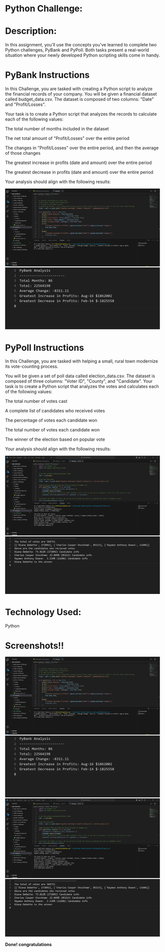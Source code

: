# Python Challenge:

# Description:

In this assignment, you'll use the concepts you've learned to complete two Python challenges, PyBank and PyPoll. Both tasks present a real-world situation where your newly developed Python scripting skills come in handy.


# PyBank Instructions

In this Challenge, you are tasked with creating a Python script to analyze the financial records of your company. You will be given a financial dataset called budget_data.csv. The dataset is composed of two columns: "Date" and "Profit/Losses".

Your task is to create a Python script that analyzes the records to calculate each of the following values:

The total number of months included in the dataset

The net total amount of "Profit/Losses" over the entire period

The changes in "Profit/Losses" over the entire period, and then the average of those changes

The greatest increase in profits (date and amount) over the entire period

The greatest decrease in profits (date and amount) over the entire period

Your analysis should align with the following results:

![1](screenshots/1.png)
![1.1](screenshots/1.1.png)


# PyPoll Instructions

In this Challenge, you are tasked with helping a small, rural town modernize its vote-counting process.

You will be given a set of poll data called election_data.csv. The dataset is composed of three columns: "Voter ID", "County", and "Candidate". Your task is to create a Python script that analyzes the votes and calculates each of the following values:

The total number of votes cast

A complete list of candidates who received votes

The percentage of votes each candidate won

The total number of votes each candidate won

The winner of the election based on popular vote

Your analysis should align with the following results:



![2](screenshots/2.png)
![2.1](screenshots/2.1.png)




# Technology Used: 

Python


# Screenshots!!

![1](screenshots/1.png)
![1.1](screenshots/1.1.png)
![2](screenshots/2.png)
![2.1](screenshots/2.1.png)




**Done!  congratulations**

